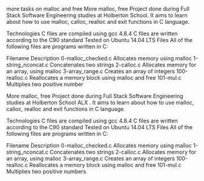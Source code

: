 more tasks on malloc and free
More malloc, free Project done during Full Stack Software Engineering studies at Holberton School. It aims to learn about how to use malloc, calloc, realloc and exit functions in C language.

Technologies C files are compiled using gcc 4.8.4 C files are written according to the C90 standard Tested on Ubuntu 14.04 LTS Files All of the following files are programs written in C:

Filename Description 0-malloc_checked.c Allocates memory using malloc 1-string_nconcat.c Concatenates two strings 2-calloc.c Allocates memory for an array, using malloc 3-array_range.c Creates an array of integers 100-realloc.c Reallocates a memory block using malloc and free 101-mul.c Multiplies two positive number

More malloc, free Project done during Full Stack Software Engineering studies at Holberton School ALX . It aims to learn about how to use malloc, calloc, realloc and exit functions in C language.

Technologies C files are compiled using gcc 4.8.4 C files are written according to the C90 standard Tested on Ubuntu 14.04 LTS Files All of the following files are programs written in C:

Filename Description 0-malloc_checked.c Allocates memory using malloc 1-string_nconcat.c Concatenates two strings 2-calloc.c Allocates memory for an array, using malloc 3-array_range.c Creates an array of integers 100-realloc.c Reallocates a memory block using malloc and free 101-mul.c Multiplies two positive numbers
